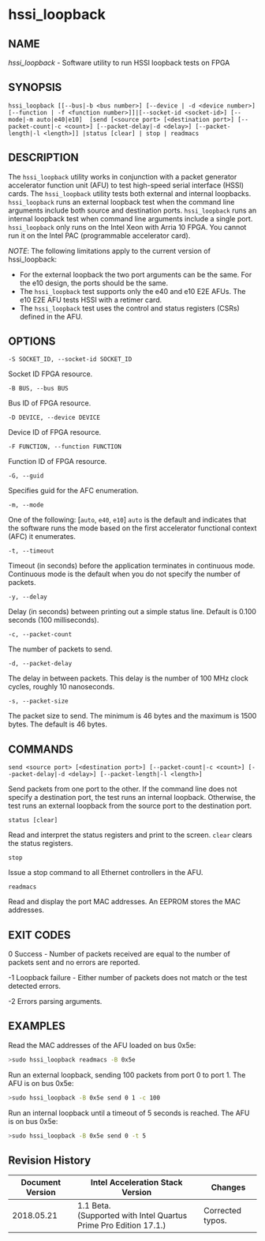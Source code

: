 # hssi_loopback #

## NAME ##
_hssi_loopback_ - Software utility to run HSSI loopback tests on FPGA


## SYNOPSIS ##
`hssi_loopback [[--bus|-b <bus number>] [--device | -d <device number>] [--function | -f <function number>]]|[--socket-id <socket-id>]
      [--mode|-m auto|e40|e10] 
      [send [<source port> [<destination port>] [--packet-count|-c <count>] [--packet-delay|-d <delay>] [--packet-length|-l <length>]] |status [clear] | stop | readmacs`

## DESCRIPTION ##

The ```hssi_loopback``` utility works in conjunction with a packet generator accelerator function unit (AFU)
to test high-speed serial interface (HSSI) cards. The ```hssi_loopback``` utility tests both external and internal loopbacks.
```hssi_loopback``` runs an external loopback test when the command line arguments include both source and destination ports.
```hssi_loopback``` runs an internal loopback test when command line arguments include a single port. ```hssi_loopback```
only runs on the Intel Xeon with Arria 10 FPGA. You cannot run it on the Intel PAC (programmable accelerator card).


_NOTE_: The following limitations apply to the current version of hssi_loopback:

* For the external loopback the two port arguments can be the same. For the e10 design, the ports should be the same.
* The ```hssi_loopback``` test supports only the e40 and e10 E2E AFUs.  The e10 E2E AFU tests HSSI with a retimer card.
* The ```hssi_loopback``` test uses the control and status registers (CSRs) defined in the AFU.

## OPTIONS ##
`-S SOCKET_ID, --socket-id SOCKET_ID`
 
 Socket ID FPGA resource.

`-B BUS, --bus BUS`

Bus ID of FPGA resource.

`-D DEVICE, --device DEVICE`

Device ID of FPGA resource.

`-F FUNCTION, --function FUNCTION`

Function ID of FPGA resource.

`-G, --guid`

Specifies guid for the AFC enumeration.

`-m, --mode`
    
One of the following: [`auto`, `e40`, `e10`]
`auto` is the default and indicates that the software runs the mode based on the first accelerator functional
context (AFC) it enumerates.

`-t, --timeout`

Timeout (in seconds) before the application terminates in continuous mode. Continuous mode is the default
when you do not specify the number of packets.

`-y, --delay`

Delay (in seconds) between printing out a simple status line. Default is 0.100 seconds (100 milliseconds).

`-c, --packet-count`

The number of packets to send.

`-d, --packet-delay`

The delay in between packets. This delay is the number of 100 MHz clock cycles, roughly 10 nanoseconds.

`-s, --packet-size`

The packet size to send. The minimum is 46 bytes and the maximum is 1500 bytes. The default is 46 bytes.

## COMMANDS ##
`send <source port> [<destination port>] [--packet-count|-c <count>] [--packet-delay|-d <delay>] [--packet-length|-l <length>]`

Send packets from one port to the other. If the command line does not specify a destination port, the test runs an internal 
loopback. Otherwise, the test runs an external loopback from the source port to the destination port.

`status [clear]`

Read and interpret the status registers and print to the screen. `clear` clears the status registers.

`stop`

Issue a stop command to all Ethernet controllers in the AFU.

`readmacs`

Read and display the port MAC addresses. An EEPROM stores the MAC addresses.

## EXIT CODES ##

0    Success - Number of packets received are equal to the number of packets sent and no errors
          are reported.

-1    Loopback failure - Either number of packets does not match or the test detected errors.

-2    Errors parsing arguments.

## EXAMPLES ##

Read the MAC addresses of the AFU loaded on bus 0x5e:

```sh
>sudo hssi_loopback readmacs -B 0x5e
```

Run an external loopback, sending 100 packets from port 0 to port 1. The AFU is on bus 0x5e:

```sh
>sudo hssi_loopback -B 0x5e send 0 1 -c 100
```

Run an internal loopback until a timeout of 5 seconds is reached. The AFU is on bus 0x5e:

```sh
>sudo hssi_loopback -B 0x5e send 0 -t 5

```
## Revision History ##

 | Document Version |  Intel Acceleration Stack Version  | Changes  |
 | ---------------- |------------------------------------|----------|
 | 2018.05.21 | 1.1 Beta. <br>(Supported with Intel Quartus Prime Pro Edition 17.1.) | Corrected typos.  | 
